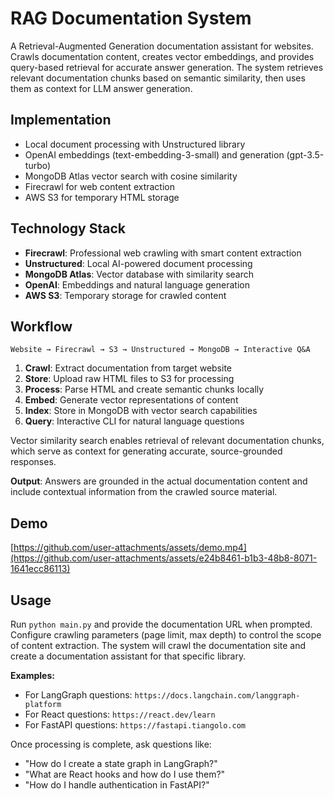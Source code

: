 # RAG Documentation System

A Retrieval-Augmented Generation documentation assistant for websites. Crawls documentation content, creates vector embeddings, and provides query-based retrieval for accurate answer generation. The system retrieves relevant documentation chunks based on semantic similarity, then uses them as context for LLM answer generation.

## Implementation

- Local document processing with Unstructured library
- OpenAI embeddings (text-embedding-3-small) and generation (gpt-3.5-turbo)
- MongoDB Atlas vector search with cosine similarity
- Firecrawl for web content extraction
- AWS S3 for temporary HTML storage

## Technology Stack

- **Firecrawl**: Professional web crawling with smart content extraction
- **Unstructured**: Local AI-powered document processing
- **MongoDB Atlas**: Vector database with similarity search
- **OpenAI**: Embeddings and natural language generation
- **AWS S3**: Temporary storage for crawled content

## Workflow

```
Website → Firecrawl → S3 → Unstructured → MongoDB → Interactive Q&A
```

1. **Crawl**: Extract documentation from target website
2. **Store**: Upload raw HTML files to S3 for processing
3. **Process**: Parse HTML and create semantic chunks locally
4. **Embed**: Generate vector representations of content
5. **Index**: Store in MongoDB with vector search capabilities
6. **Query**: Interactive CLI for natural language questions

Vector similarity search enables retrieval of relevant documentation chunks, which serve as context for generating accurate, source-grounded responses.

**Output**: Answers are grounded in the actual documentation content and include contextual information from the crawled source material.

## Demo

[https://github.com/user-attachments/assets/demo.mp4](https://github.com/user-attachments/assets/e24b8461-b1b3-48b8-8071-1641ecc86113)

## Usage

Run `python main.py` and provide the documentation URL when prompted. Configure crawling parameters (page limit, max depth) to control the scope of content extraction. The system will crawl the documentation site and create a documentation assistant for that specific library.

**Examples:**
- For LangGraph questions: `https://docs.langchain.com/langgraph-platform`
- For React questions: `https://react.dev/learn`
- For FastAPI questions: `https://fastapi.tiangolo.com`

Once processing is complete, ask questions like:
- "How do I create a state graph in LangGraph?"
- "What are React hooks and how do I use them?"
- "How do I handle authentication in FastAPI?"
